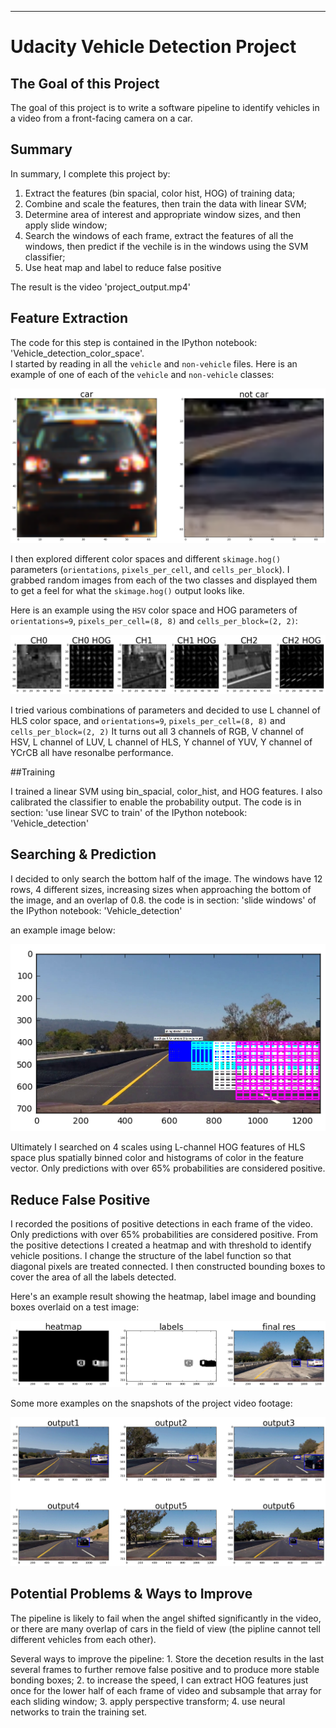 [//]: # (Image References)
[image1]: ./examples/car_notcar.png
[image2]: ./examples/HSV_HOG.png
[image3]: ./examples/sliding_windows.png
[image4]: ./examples/vehicle_detected.png
[image5]: ./examples/example_output.png
[image6]: ./examples/example_output.jpg
[video1]: ./project_video.mp4

---
# Udacity Vehicle Detection Project 

## The Goal of this Project

The goal of this project is to write a software pipeline to identify vehicles in a video from a front-facing camera on a car. 

## Summary

In summary, I complete this project by: 

1. Extract the features (bin spacial, color hist, HOG) of training data; 
2. Combine and scale the features, then train the data with linear SVM; 
3. Determine area of interest and appropriate window sizes, and then apply slide window; 
4. Search the windows of each frame, extract the features of all the windows, then predict if the vechile is in the windows using the SVM classifier; 
5. Use heat map and label to reduce false positive

The result is the video 'project_output.mp4' 

## Feature Extraction

The code for this step is contained in the IPython notebook: 'Vehicle_detection_color_space'.  
I started by reading in all the `vehicle` and `non-vehicle` files.  Here is an example of one of each of the `vehicle` and `non-vehicle` classes:

![alt text][image1]

I then explored different color spaces and different `skimage.hog()` parameters (`orientations`, `pixels_per_cell`, and `cells_per_block`).  I grabbed random images from each of the two classes and displayed them to get a feel for what the `skimage.hog()` output looks like.

Here is an example using the `HSV` color space and HOG parameters of `orientations=9`, `pixels_per_cell=(8, 8)` and `cells_per_block=(2, 2)`:

![alt text][image2]

I tried various combinations of parameters and decided to use L channel of HLS color space, and `orientations=9`, `pixels_per_cell=(8, 8)` and `cells_per_block=(2, 2)` 
It turns out all 3 channels of RGB, V channel of HSV, L channel of LUV, L channel of HLS, Y channel of YUV, Y channel of YCrCB all have resonalbe performance. 

##Training

I trained a linear SVM using bin_spacial, color_hist, and HOG features. I also calibrated the classifier to enable the probability output. The code is in section: 'use linear SVC to train' of the IPython notebook: 'Vehicle_detection'

## Searching & Prediction

I decided to only search the bottom half of the image. The windows have 12 rows, 4 different sizes, increasing sizes when approaching the bottom of the image, and an overlap of 0.8.  the code is in section: 'slide windows' of the IPython notebook: 'Vehicle_detection'

an example image below:

![alt text][image3]

Ultimately I searched on 4 scales using L-channel HOG features of HLS space plus spatially binned color and histograms of color in the feature vector. Only predictions with over 65% probabilities are considered positive. 

## Reduce False Positive

I recorded the positions of positive detections in each frame of the video. Only predictions with over 65% probabilities are considered positive. From the positive detections I created a heatmap and with threshold to identify vehicle positions. I change the structure of the label function so that diagonal pixels are treated connected. I then constructed bounding boxes to cover the area of all the labels detected.  

Here's an example result showing the heatmap, label image and bounding boxes overlaid on a test image:

![alt text][image5]

Some more examples on the snapshots of the project video footage:

![alt text][image4]

## Potential Problems & Ways to Improve

The pipeline is likely to fail when the angel shifted significantly in the video, or there are many overlap of cars in the field of view (the pipline cannot tell different vehicles from each other).

Several ways to improve the pipeline: 1. Store the decetion results in the last several frames to further remove false positive and to produce more stable bonding boxes; 2. to increase the speed, I can extract HOG features just once for the lower half of each frame of video and subsample that array for each sliding window; 3. apply perspective transform; 4. use neural networks to train the training set.
